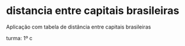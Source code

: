 # distancia entre capitais brasileiras
Aplicação com tabela de distância entre capitais brasileiras

turma: 1º c
